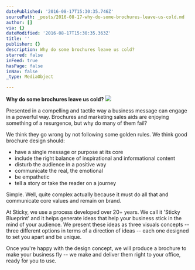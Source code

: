 ```yaml
---
datePublished: '2016-08-17T15:30:35.746Z'
sourcePath: _posts/2016-08-17-why-do-some-brochures-leave-us-cold.md
author: []
via: {}
dateModified: '2016-08-17T15:30:35.363Z'
title: ''
publisher: {}
description: Why do some brochures leave us cold?
starred: false
inFeed: true
hasPage: false
inNav: false
_type: MediaObject

---
```

**Why do some brochures leave us cold?**
![](https://the-grid-user-content.s3-us-west-2.amazonaws.com/e664dd53-e632-4480-a41b-0413afddb997.png)

Presented in a compelling and tactile way a business message can engage in a powerful way. Brochures and marketing sales aids are enjoying something of a resurgence, but why do many of them fail?

We think they go wrong by not following some golden rules. We think good brochure design should:

* have a single message or purpose at its core
* include the right balance of inspirational and informational content
* disturb the audience in a positive way
* communicate the real, the emotional
* be empathetic
* tell a story or take the reader on a journey

Simple. Well, quite complex actually because it must do all that and communicate core values and remain on brand.

At Sticky, we use a process developed over 20+ years. We call it 'Sticky Blueprint' and it helps generate ideas that help your business stick in the mind of your audience. We present these ideas as three visuals concepts -- three different options in terms of a direction of ideas -- each one designed to set you apart and be unique.

Once you're happy with the design concept, we will produce a brochure to make your business fly -- we make and deliver them right to your office, ready for you to use.